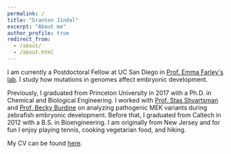 ```yaml
---
permalink: /
title: "Granton Jindal"
excerpt: "About me"
author_profile: true
redirect_from: 
  - /about/
  - /about.html
---
```


I am currently a Postdoctoral Fellow at UC San Diego in [Prof. Emma Farley's lab](https://farleylab.com/). I study how mutations in genomes affect embryonic development. 

Previously, I graduated from Princeton University in 2017 with a Ph.D. in Chemical and Biological Engineering. I worked with [Prof. Stas Shvartsman](https://shvartsmanlab.com/) and [Prof. Becky Burdine](https://scholar.princeton.edu/burdinelab/home) on analyzing pathogenic MEK variants during zebrafish embryonic development. Before that, I graduated from Caltech in 2012 with a B.S. in Bioengineering. I am originally from New Jersey and for fun I enjoy playing tennis, cooking vegetarian food, and hiking.

My CV can be found [here](https://grantonjindal.github.io/files/Granton_Jindal_CV_June_26_2022.pdf).
